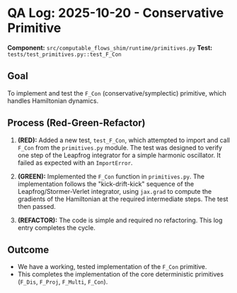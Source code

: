 # QA Log: 2025-10-20 - Conservative Primitive

**Component:** `src/computable_flows_shim/runtime/primitives.py`
**Test:** `tests/test_primitives.py::test_F_Con`

## Goal
To implement and test the `F_Con` (conservative/symplectic) primitive, which handles Hamiltonian dynamics.

## Process (Red-Green-Refactor)

1.  **(RED):** Added a new test, `test_F_Con`, which attempted to import and call `F_Con` from the `primitives.py` module. The test was designed to verify one step of the Leapfrog integrator for a simple harmonic oscillator. It failed as expected with an `ImportError`.

2.  **(GREEN):** Implemented the `F_Con` function in `primitives.py`. The implementation follows the "kick-drift-kick" sequence of the Leapfrog/Stormer-Verlet integrator, using `jax.grad` to compute the gradients of the Hamiltonian at the required intermediate steps. The test then passed.

3.  **(REFACTOR):** The code is simple and required no refactoring. This log entry completes the cycle.

## Outcome
- We have a working, tested implementation of the `F_Con` primitive.
- This completes the implementation of the core deterministic primitives (`F_Dis`, `F_Proj`, `F_Multi`, `F_Con`).
